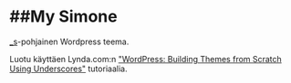 ##My Simone
===

[_s](http://underscores.me/)-pohjainen Wordpress teema.

Luotu käyttäen Lynda.com:n ["WordPress: Building Themes from Scratch Using Underscores"](http://www.lynda.com/underscores-tutorials/WordPress-Building-Themes-from-Scratch-Using-Underscores/163092-2.html) tutoriaalia.
